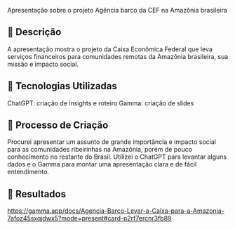 



Apresentação sobre o projeto Agência barco da CEF na Amazônia brasileira

## 📒 Descrição
A apresentação mostra o projeto da Caixa Econômica Federal que leva serviços financeiros para comunidades remotas da Amazônia brasileira, sua missão e impacto social.

## 🤖 Tecnologias Utilizadas
ChatGPT: criação de insights e roteiro
Gamma: criação de slides

## 🧐 Processo de Criação
Procurei apresentar um assunto de grande importância e impacto social para as comunidades ribeirinhas na Amazônia, porém de pouco conhecimento no restante do Brasil. Utilizei o ChatGPT para levantar alguns dados e o Gamma para montar uma apresentação clara e de fácil entendimento.

## 🚀 Resultados
https://gamma.app/docs/Agencia-Barco-Levar-a-Caixa-para-a-Amazonia-7afoz45sxqjdwx5?mode=present#card-p2rf7ercnr3fb89


